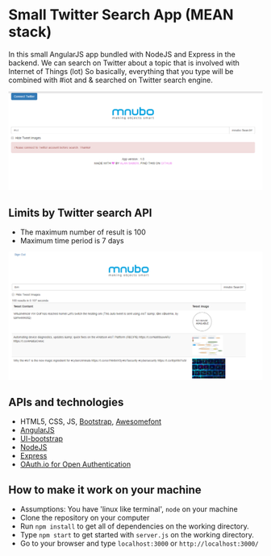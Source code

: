 # Small Twitter Search App (MEAN stack)

In this small AngularJS app bundled with NodeJS and Express in the backend. We can search on Twitter about a topic that is involved with Internet of Things (lot) So basically, everything that you type will be combined with #iot and & searched on Twitter search engine.

![images](gitimages/mnubo1.png)

## Limits by Twitter search API
- The maximum number of result is 100
- Maximum time period is 7 days

![images](gitimages/mnubo2.png)

## APIs and technologies
- HTML5, CSS, JS, [Bootstrap](http://getbootstrap.com/), [Awesomefont](http://fontawesome.io/)
- [AngularJS](https://angularjs.org/)
- [UI-bootstrap](https://angular-ui.github.io/bootstrap/)
- [NodeJS](https://nodejs.org/en/)
- [Express](http://expressjs.com/)
- [OAuth.io for Open Authentication](https://oauth.io)

## How to make it work on your machine
- Assumptions: You have 'linux like terminal', `node` on your machine
- Clone the repository on your computer
- Run `npm install` to get all of dependencies on the working directory.
- Type `npm start` to get started with `server.js` on the working directory.
- Go to your browser and type `localhost:3000` or `http://localhost:3000/`


